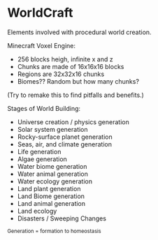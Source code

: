 WorldCraft
==========

Elements involved with procedural world creation.

Minecraft Voxel Engine:
* 256 blocks heigh, infinite x and z
* Chunks are made of 16x16x16 blocks
* Regions are 32x32x16 chunks
* Biomes?? Random but how many chunks?

(Try to remake this to find pitfalls and benefits.)


Stages of World Building:
* Universe creation / physics generation
* Solar system generation
* Rocky-surface planet generation
* Seas, air, and climate generation
* Life generation
* Algae generation
* Water biome generation
* Water animal generation
* Water ecology generation
* Land plant generation
* Land Biome generation
* Land animal generation
* Land ecology
* Disasters / Sweeping Changes

<sub>Generation = formation to homeostasis</sub> 
